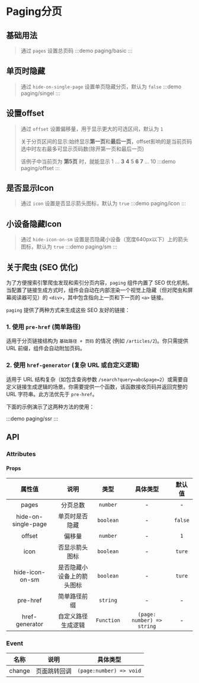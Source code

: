 # Paging分页

## 基础用法
> 通过 `pages` 设置总页码
:::demo paging/basic
:::


## 单页时隐藏
> 通过 `hide-on-single-page` 设置单页隐藏分页，默认为 `false`
:::demo paging/singel
:::


## 设置offset
> 通过 `offset` 设置偏移量，用于显示更大的可选区间，默认为 `1`
>>
> 关于分页区间的显示:始终显示**第一页**和**最后一页**，offset影响的是当前页码选中时左右最多可显示页码数(除开第一页和最后一页)
>>
> 该例子中当前页为 **第5页** 时，就能显示 1 ... **3** **4** 5 **6** **7** ... 10 
:::demo paging/offset
:::


## 是否显示Icon
> 通过 `icon` 设置是否显示箭头图标，默认为 `true`
:::demo paging/icon
:::

## 小设备隐藏Icon
> 通过 `hide-icon-on-sm` 设置是否隐藏小设备（宽度640px以下）上的箭头图标，默认为 `true`
:::demo paging/sm
:::

## 关于爬虫 (SEO 优化)

为了方便搜索引擎爬虫发现和索引分页内容，`paging` 组件内置了 SEO 优化机制。当配置了链接生成方式时，组件会自动在内部渲染一个视觉上隐藏（但对爬虫和屏幕阅读器可见）的 `<div>`，其中包含指向上一页和下一页的 `<a>` 链接。

`paging` 提供了两种方式来生成这些 SEO 友好的链接：

### 1. 使用 `pre-href` (简单路径)

适用于分页链接结构为 `基础路径 + 页码` 的情况 (例如 `/articles/2`)。你只需提供 URL 前缀，组件会自动附加页码。

### 2. 使用 `href-generator` (复杂 URL 或自定义逻辑)

适用于 URL 结构复杂（如包含查询参数 `/search?query=abc&page=2`）或需要自定义链接生成逻辑的场景。你需要提供一个函数，该函数接收页码并返回完整的 URL 字符串。此方法优先于 `pre-href`。

下面的示例演示了这两种方法的使用：

:::demo paging/ssr
:::

## API

### Attributes

#### Props
|       属性值        |            说明            |    类型    |          具体类型          | 默认值  |
| :-----------------: | :------------------------: | :--------: | :------------------------: | :-----: |
|        pages        |          分页总数          |  `number`  |             -              |    -    |
| hide-on-single-page |       单页时是否隐藏       | `boolean`  |             -              | `false` |
|       offset        |           偏移量           |  `number`  |             -              |   `1`   |
|        icon         |       否显示箭头图标       | `boolean`  |             -              | `ture`  |
|   hide-icon-on-sm   | 是否隐藏小设备上的箭头图标 | `boolean`  |             -              | `ture`  |
|      pre-href       |        简单路径前缀        |  `string`  |             -              |    -    |
|   href-generator    |     自定义路径生成逻辑     | `Function` | `(page: number) => string` |    -    |



### Event
|  名称  |     说明     |        具体类型         |
| :----: | :----------: | :---------------------: |
| change | 页面跳转回调 | `(page:number) => void` |
